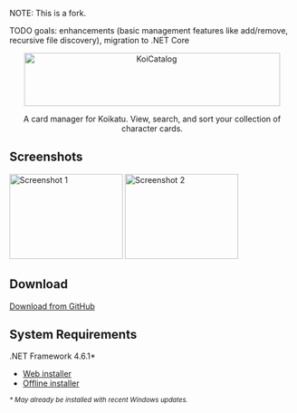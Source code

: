 <p>
NOTE: This is a fork.
</p>
<p>
TODO goals: enhancements (basic management features like add/remove, recursive file discovery), migration to .NET Core
</p>

<div align="center">
  <a href="https://github.com/im-mi/KoiCatalog">
    <img alt="KoiCatalog" src="Resources/Media/Logo.png" width="452" height="94">
  </a>
  <p>A card manager for Koikatu. View, search, and sort your collection of character cards.</p>
</div>



<h2>Screenshots</h2>

<p>
  <a href="Resources/Media/Screenshots/1.png"><img alt="Screenshot 1" src="Resources/Media/Screenshots/1.png" width="200" height="150"></a>
  <a href="Resources/Media/Screenshots/2.png"><img alt="Screenshot 2" src="Resources/Media/Screenshots/2.png" width="200" height="150"></a>
</p>



<h2>Download</h2>

<p>
  <a href="https://github.com/im-mi/KoiCatalog/releases">Download from GitHub</a>
</p>



<h2>System Requirements</h2>

<p>.NET Framework 4.6.1*</p>
<ul>
  <li><a href="https://www.microsoft.com/en-us/download/details.aspx?id=49981">Web installer</a></li>
  <li><a href="https://www.microsoft.com/en-us/download/details.aspx?id=49982">Offline installer</a></li>
</ul>

<p>
  <sub><i>* May already be installed with recent Windows updates.</i></sub>
</p>
